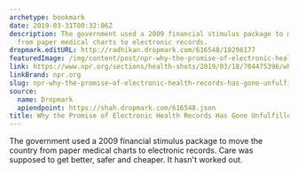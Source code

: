 ```yaml
---
archetype: bookmark
date: 2019-03-31T00:32:06Z
description: The government used a 2009 financial stimulus package to move the country
  from paper medical charts to electronic records.
dropmark.editURL: http://radhikan.dropmark.com/616548/18298177
featuredImage: /img/content/post/npr-why-the-promise-of-electronic-health-records-has-gone-unfulfilled.jpg
link: https://www.npr.org/sections/health-shots/2019/03/18/704475396/why-the-promise-of-electronic-health-records-has-gone-unfulfilled
linkBrand: npr.org
slug: npr-why-the-promise-of-electronic-health-records-has-gone-unfulfilled
source:
  name: Dropmark
  apiendpoint: https://shah.dropmark.com/616548.json
title: Why the Promise of Electronic Health Records Has Gone Unfulfilled
---
```

The government used a 2009 financial stimulus package to move the country from paper medical charts to electronic records. Care was supposed to get better, safer and cheaper. It hasn't worked out. 